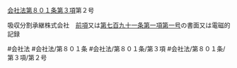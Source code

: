 [会社法第８０１条第３項](会社法＿＿＿＿第８０１条第３項)第２号

吸収分割承継株式会社　[前項](会社法＿＿＿＿第８０１条第２項)又は[第七百九十一条第一項第一号](会社法＿＿＿＿第７９１条第１項第１号)の書面又は電磁的記録


#会社法
#会社法/第８０１条
#会社法/第８０１条/第３項
#会社法/第８０１条/第３項/第２号

